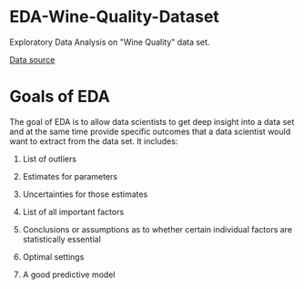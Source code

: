 # EDA-Wine-Quality-Dataset
Exploratory Data Analysis on "Wine Quality" data set.

[Data source](https://archive.ics.uci.edu/ml/machine-learning-databases/wine-quality/)

# Goals of EDA

The goal of EDA is to allow data scientists to get deep insight into a data set and at the same time provide specific outcomes that a data scientist would want to extract from the data set. It includes:

1. List of outliers

2. Estimates for parameters

3. Uncertainties for those estimates

4. List of all important factors

5. Conclusions or assumptions as to whether certain individual factors are statistically essential

6. Optimal settings

7. A good predictive model






